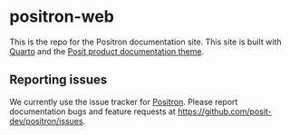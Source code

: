 # positron-web

This is the repo for the Positron documentation site. This site is built with [Quarto](https://quarto.org/) and the [Posit product documentation theme](https://github.com/posit-dev/product-doc-theme).

## Reporting issues

We currently use the issue tracker for [Positron](https://github.com/posit-dev/positron). Please report documentation bugs and feature requests at <https://github.com/posit-dev/positron/issues>.
